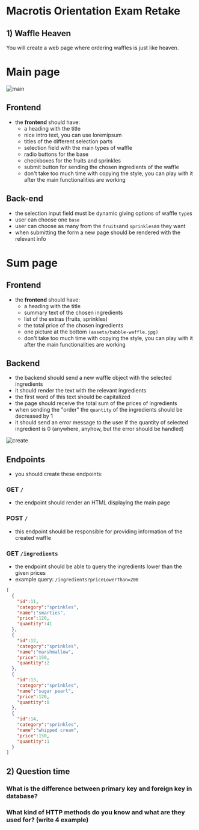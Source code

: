 # Macrotis Orientation Exam Retake

## 1) Waffle Heaven

You will create a web page where ordering waffles is just like heaven.

# Main page

![main](assets/submit-page.png)

## Frontend

- the **frontend** should have:
    - a heading with the title
    - nice intro text, you can use loremipsum
    - titles of the different selection parts
    - selection field with the main types of waffle
    - radio buttons for the base
    - checkboxes for the fruits and sprinkles
    - submit button for sending the chosen ingredients of the waffle
    - don't take too much time with copying the style,
    you can play with it after the main functionalities are working

## Back-end

- the selection input field must be dynamic giving options of waffle `type`s
- user can choose one `base`
- user can choose as many from the `fruits`and `sprinkles`as they want
- when submitting the form a new page should be rendered with the relevant info

# Sum page

## Frontend

- the **frontend** should have:
    - a heading with the title
    - summary text of the chosen ingredients
    - list of the extras (fruits, sprinkles)
    - the total price of the chosen ingredients
    - one picture at the bottom `(assets/bubble-waffle.jpg)`
    - don't take too much time with copying the style,
    you can play with it after the main functionalities are working

## Backend

- the backend should send a new waffle object with the selected ingredients
- it should render the text with the relevant ingredients
- the first word of this text should be capitalized
- the page should receive the total sum of the prices of ingredients
- when sending the "order" the `quantity` of the ingredients should be decreased by 1
- it should send an error message to the user if the quantity of selected ingredient is 0 (anywhere, anyhow, but the error should be handled)

![create](assets/create-page.png)

## Endpoints
- you should create these endpoints:

### GET `/`
- the endpoint should render an HTML displaying the main page

### POST `/`
- this endpoint should be responsible for providing information of the created waffle

### GET `/ingredients`
- the endpoint should be able to query the ingredients lower than the given prices
- example query: `/ingredients?priceLowerThan=200`

```json
[
  {
    "id":11,
    "category":"sprinkles",
    "name":"smarties",
    "price":120,
    "quantity":41
  },
  {
    "id":12,
    "category":"sprinkles",
    "name":"marshmallow",
    "price":150,
    "quantity":2
  },
  {
    "id":13,
    "category":"sprinkles",
    "name":"sugar pearl",
    "price":120,
    "quantity":0
  },
  {
    "id":14,
    "category":"sprinkles",
    "name":"whipped cream",
    "price":150,
    "quantity":1
  }
]
```

## 2) Question time

### What is the difference between primary key and foreign key in database?

### What kind of HTTP methods do you know and what are they used for? (write 4 example)
